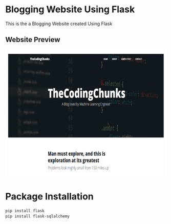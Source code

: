 # Blogging Website Using Flask

 This is the a Blogging Website created Using Flask



## Website Preview

<p align='center'>
  <a href="#">
    <img src='https://github.com/mohd-faizy/Blogging-Website-Using-Flask/blob/main/static/img/preview.png?raw=true' width=800px height=400px alt="preview_img">
  </a>
</p>

# Package Installation

```bash
pip install flask
pip install flask-sqlalchemy
```
